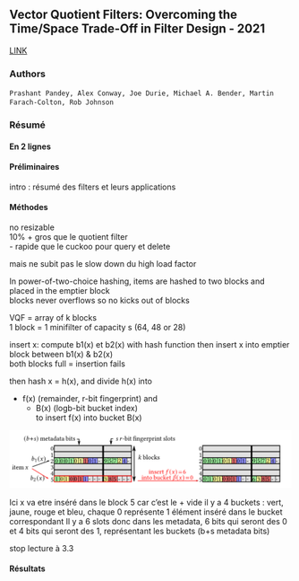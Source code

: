 ## Vector Quotient Filters: Overcoming the Time/Space Trade-Off in Filter Design - 2021

[LINK](https://dl.acm.org/doi/10.1145/3448016.3452841) 

### Authors  
    Prashant Pandey, Alex Conway, Joe Durie, Michael A. Bender, Martin Farach-Colton, Rob Johnson

### Résumé

#### En 2 lignes


#### Préliminaires

intro : résumé des filters et leurs applications


#### Méthodes


no resizable  
10% + gros que le quotient filter  
\- rapide que le cuckoo pour query et delete  

mais
ne subit pas le slow down du high load factor

In power-of-two-choice hashing, items are hashed to two blocks and placed in the emptier block  
blocks never overflows so no kicks out of blocks  


VQF = array of k blocks  
1 block = 1 minifilter of capacity s (64, 48 or 28)  

insert x: compute b1(x) et b2(x) with hash function then insert x into emptier block between b1(x) & b2(x)  
both blocks full = insertion fails   

then hash x = h(x), and divide h(x) into 
  + f(x) (remainder, r-bit fingerprint) and   
	+ B(x) (logb-bit bucket index)  
to insert f(x) into bucket B(x)  

![Alt text](/assets/vqf.png)

Ici x va etre inséré dans le block 5 car c’est le + vide
il y a 4 buckets : vert, jaune, rouge et bleu, chaque 0 représente 1 élément inséré dans le bucket correspondant 
Il y a 6 slots donc dans les metadata, 6 bits qui seront des 0 et 4 bits qui seront des 1, représentant les buckets (b+s metadata bits)

stop lecture à 3.3


#### Résultats
